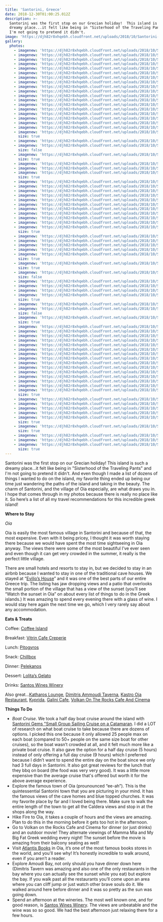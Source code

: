 ```yaml
---
title: 'Santorini, Greece'
date: 2018-12-30T01:00:25.012Z
description: >-
  Santorini was the first stop on our Grecian holiday!  This island is such a
  dreamy place...it felt like being in "Sisterhood of the Traveling Pants" and
  I'm not going to pretend it didn't.
image: 'https://djh82r8xhqebh.cloudfront.net/uploads/2018/10/Santorini-22.jpg'
gallery:
  photos:
    - imagenew: 'https://djh82r8xhqebh.cloudfront.net/uploads/2018/10/Santorini-1.jpg'
    - imagenew: 'https://djh82r8xhqebh.cloudfront.net/uploads/2018/10/Santorini-3.jpg'
    - imagenew: 'https://djh82r8xhqebh.cloudfront.net/uploads/2018/10/Santorini-2.jpg'
    - imagenew: 'https://djh82r8xhqebh.cloudfront.net/uploads/2018/10/Santorini-4.jpg'
    - imagenew: 'https://djh82r8xhqebh.cloudfront.net/uploads/2018/10/Santorini-5.jpg'
    - imagenew: 'https://djh82r8xhqebh.cloudfront.net/uploads/2018/10/Santorini-6.jpg'
    - imagenew: 'https://djh82r8xhqebh.cloudfront.net/uploads/2018/10/Santorini-7.jpg'
    - imagenew: 'https://djh82r8xhqebh.cloudfront.net/uploads/2018/10/Santorini-8.jpg'
    - imagenew: 'https://djh82r8xhqebh.cloudfront.net/uploads/2018/10/Santorini-9.jpg'
    - imagenew: 'https://djh82r8xhqebh.cloudfront.net/uploads/2018/10/Santorini-10.jpg'
    - imagenew: 'https://djh82r8xhqebh.cloudfront.net/uploads/2018/10/Santorini-11.jpg'
    - imagenew: 'https://djh82r8xhqebh.cloudfront.net/uploads/2018/10/Santorini-12.jpg'
    - imagenew: 'https://djh82r8xhqebh.cloudfront.net/uploads/2018/10/Santorini-13.jpg'
    - imagenew: 'https://djh82r8xhqebh.cloudfront.net/uploads/2018/10/Santorini-14.jpg'
    - imagenew: 'https://djh82r8xhqebh.cloudfront.net/uploads/2018/10/Santorini-15.jpg'
    - imagenew: 'https://djh82r8xhqebh.cloudfront.net/uploads/2018/10/Santorini-16.jpg'
    - imagenew: 'https://djh82r8xhqebh.cloudfront.net/uploads/2018/10/Santorini-17.jpg'
    - imagenew: 'https://djh82r8xhqebh.cloudfront.net/uploads/2018/10/Santorini-18.jpg'
    - imagenew: 'https://djh82r8xhqebh.cloudfront.net/uploads/2018/10/Santorini-19.jpg'
      size: true
    - imagenew: 'https://djh82r8xhqebh.cloudfront.net/uploads/2018/10/Santorini-20.jpg'
    - imagenew: 'https://djh82r8xhqebh.cloudfront.net/uploads/2018/10/Santorini-21.jpg'
      size: false
    - imagenew: 'https://djh82r8xhqebh.cloudfront.net/uploads/2018/10/Santorini-22.jpg'
      size: true
    - imagenew: 'https://djh82r8xhqebh.cloudfront.net/uploads/2018/10/Santorini-23.jpg'
    - imagenew: 'https://djh82r8xhqebh.cloudfront.net/uploads/2018/10/Santorini-24.jpg'
    - imagenew: 'https://djh82r8xhqebh.cloudfront.net/uploads/2018/10/Santorini-25.jpg'
      size: true
    - imagenew: 'https://djh82r8xhqebh.cloudfront.net/uploads/2018/10/Santorini-26.jpg'
    - imagenew: 'https://djh82r8xhqebh.cloudfront.net/uploads/2018/10/Santorini-27.jpg'
    - imagenew: 'https://djh82r8xhqebh.cloudfront.net/uploads/2018/10/Santorini-28.jpg'
    - imagenew: 'https://djh82r8xhqebh.cloudfront.net/uploads/2018/10/Santorini-29.jpg'
    - imagenew: 'https://djh82r8xhqebh.cloudfront.net/uploads/2018/10/Santorini-30.jpg'
    - imagenew: 'https://djh82r8xhqebh.cloudfront.net/uploads/2018/10/Santorini-31.jpg'
    - imagenew: 'https://djh82r8xhqebh.cloudfront.net/uploads/2018/10/Santorini-32.jpg'
    - imagenew: 'https://djh82r8xhqebh.cloudfront.net/uploads/2018/10/Santorini-33.jpg'
    - imagenew: 'https://djh82r8xhqebh.cloudfront.net/uploads/2018/10/Santorini-34.jpg'
    - imagenew: 'https://djh82r8xhqebh.cloudfront.net/uploads/2018/10/Santorini-48.jpg'
    - imagenew: 'https://djh82r8xhqebh.cloudfront.net/uploads/2018/10/Santorini-35.jpg'
      size: true
    - imagenew: 'https://djh82r8xhqebh.cloudfront.net/uploads/2018/10/Santorini-36.jpg'
    - imagenew: 'https://djh82r8xhqebh.cloudfront.net/uploads/2018/10/Santorini-37.jpg'
    - imagenew: 'https://djh82r8xhqebh.cloudfront.net/uploads/2018/10/Santorini-38.jpg'
    - imagenew: 'https://djh82r8xhqebh.cloudfront.net/uploads/2018/10/Santorini-39.jpg'
    - imagenew: 'https://djh82r8xhqebh.cloudfront.net/uploads/2018/10/Santorini-40.jpg'
      size: true
    - imagenew: 'https://djh82r8xhqebh.cloudfront.net/uploads/2018/10/Santorini-41.jpg'
      size: true
    - imagenew: 'https://djh82r8xhqebh.cloudfront.net/uploads/2018/10/Santorini-42.jpg'
      size: false
    - imagenew: 'https://djh82r8xhqebh.cloudfront.net/uploads/2018/10/Santorini-43.jpg'
    - imagenew: 'https://djh82r8xhqebh.cloudfront.net/uploads/2018/10/Santorini-45.jpg'
    - imagenew: 'https://djh82r8xhqebh.cloudfront.net/uploads/2018/10/Santorini-44.jpg'
    - imagenew: 'https://djh82r8xhqebh.cloudfront.net/uploads/2018/10/Santorini-46.jpg'
      size: true
    - imagenew: 'https://djh82r8xhqebh.cloudfront.net/uploads/2018/10/Santorini-47.jpg'
    - imagenew: 'https://djh82r8xhqebh.cloudfront.net/uploads/2018/10/Santorini-49.jpg'
      size: false
    - imagenew: 'https://djh82r8xhqebh.cloudfront.net/uploads/2018/10/Santorini-50.jpg'
      size: true
    - imagenew: 'https://djh82r8xhqebh.cloudfront.net/uploads/2018/10/Santorini-51.jpg'
    - imagenew: 'https://djh82r8xhqebh.cloudfront.net/uploads/2018/10/Santorini-52.jpg'
    - imagenew: 'https://djh82r8xhqebh.cloudfront.net/uploads/2018/10/Santorini-53.jpg'
    - imagenew: 'https://djh82r8xhqebh.cloudfront.net/uploads/2018/10/Santorini-54.jpg'
    - imagenew: 'https://djh82r8xhqebh.cloudfront.net/uploads/2018/10/Santorini-55.jpg'
    - imagenew: 'https://djh82r8xhqebh.cloudfront.net/uploads/2018/10/Santorini-56.jpg'
    - imagenew: 'https://djh82r8xhqebh.cloudfront.net/uploads/2018/10/Santorini-57.jpg'
    - imagenew: 'https://djh82r8xhqebh.cloudfront.net/uploads/2018/10/Santorini-58.jpg'
    - imagenew: 'https://djh82r8xhqebh.cloudfront.net/uploads/2018/10/Santorini-59.jpg'
    - imagenew: 'https://djh82r8xhqebh.cloudfront.net/uploads/2018/10/Santorini-60.jpg'
    - imagenew: 'https://djh82r8xhqebh.cloudfront.net/uploads/2018/10/Santorini-61.jpg'
    - imagenew: 'https://djh82r8xhqebh.cloudfront.net/uploads/2018/10/Santorini-62.jpg'
    - imagenew: 'https://djh82r8xhqebh.cloudfront.net/uploads/2018/10/Santorini-63.jpg'
    - imagenew: 'https://djh82r8xhqebh.cloudfront.net/uploads/2018/10/Santorini-64.jpg'
    - imagenew: 'https://djh82r8xhqebh.cloudfront.net/uploads/2018/10/Santorini-65.jpg'
      size: true
    - imagenew: 'https://djh82r8xhqebh.cloudfront.net/uploads/2018/10/Santorini-66.jpg'
    - imagenew: 'https://djh82r8xhqebh.cloudfront.net/uploads/2018/10/Santorini-67.jpg'
    - imagenew: 'https://djh82r8xhqebh.cloudfront.net/uploads/2018/10/Santorini-68.jpg'
    - imagenew: 'https://djh82r8xhqebh.cloudfront.net/uploads/2018/10/Santorini-69.jpg'
    - imagenew: 'https://djh82r8xhqebh.cloudfront.net/uploads/2018/10/Santorini-70.jpg'
      size: true
    - imagenew: 'https://djh82r8xhqebh.cloudfront.net/uploads/2018/10/Santorini-71.jpg'
      size: true
    - imagenew: 'https://djh82r8xhqebh.cloudfront.net/uploads/2018/10/Santorini-72.jpg'
    - imagenew: 'https://djh82r8xhqebh.cloudfront.net/uploads/2018/10/Santorini-73.jpg'
    - imagenew: 'https://djh82r8xhqebh.cloudfront.net/uploads/2018/10/Santorini-74.jpg'
      size: true
---
```

Santorini was the first stop on our Grecian holiday!  This island is such a dreamy place...it felt like being in "Sisterhood of the Traveling Pants" and I'm not going to pretend it didn't. And even though I made a list of dozens of things I wanted to do on the island, my favorite thing ended up being our time just wandering the paths of the island and taking in the beauty.  The charm of Santorini, and the village of Oia especially, are what draws you in.  I hope that comes through in my photos because there is really no place like it. So here’s a list of all my travel recommendations for this incredible greek island!

**Where to Stay**

_Oia_

Oia is easily the most famous village in Santorini and because of that, the most expensive. Even with it being pricey, I thought it was worth staying there because we would have spent the most time sightseeing in Oia anyway. The views there were some of the most beautiful I’ve ever seen and even though it can get very crowded in the summer, it really is the perfect little village.

There are small hotels and resorts to stay in, but we decided to stay in an airbnb because I wanted to stay in one of the traditional cave houses. We stayed at “[Evilio’s House](https://www.booking.com/hotel/gr/evilio-houses.html)” and it was one of the best parts of our entire Greece trip. The listing has jaw dropping views and a patio that overlooks the small portion of the village that has a view of the sunset (you’ll see “Watch the sunset in Oia” on about every list of things to do in the Greek islands.) It was amazing to spend every evening there with a glass of wine. I would stay here again the next time we go, which I very rarely say about any accommodation. 

**Eats & Treats**

Coffee: [Coffee Island](https://www.google.com/maps/place/Coffee+Island/@36.4177988,25.4237241,14.47z/data=!4m13!1m7!3m6!1s0x1499ce86adfd9ff7:0xb2a761f740d68afc!2sSantorini!3b1!8m2!3d36.3931562!4d25.4615092!3m4!1s0x1499cdd1a6110e01:0x79802351ada4e665!8m2!3d36.417337!4d25.4340845?authuser=1) 

Breakfast: [Vitrin Cafe Creperie](https://www.google.com/maps/place/Vitrin+Cafe+Creperie/@36.460259,25.3717248,17.79z/data=!4m13!1m7!3m6!1s0x1499ce86adfd9ff7:0xb2a761f740d68afc!2sSantorini!3b1!8m2!3d36.3931562!4d25.4615092!3m4!1s0x1499cb8176dd4721:0x3102cd1d7974f428!8m2!3d36.4610357!4d25.3732742?authuser=1)

Lunch: [Pitogyros](https://www.google.com/maps/place/Pitogyros/@36.4622674,25.3748432,17.79z/data=!4m13!1m7!3m6!1s0x1499ce86adfd9ff7:0xb2a761f740d68afc!2sSantorini!3b1!8m2!3d36.3931562!4d25.4615092!3m4!1s0x1499cb8002fd6007:0x8a631e12e5c49c77!8m2!3d36.4625382!4d25.3779486?authuser=1)

Snack: [Chillbox](https://www.google.com/maps/place/Chillbox+frozen+yogurt+%26+gelato+ice+cream/@36.4180552,25.4323517,3a,75y,90t/data=!3m8!1e2!3m6!1sAF1QipNKs8xQ2j8b4RNAYc8L1IrMFJKClHtjMgDly0XU!2e10!3e12!6shttps:%2F%2Flh5.googleusercontent.com%2Fp%2FAF1QipNKs8xQ2j8b4RNAYc8L1IrMFJKClHtjMgDly0XU%3Dw86-h114-k-no!7i1080!8i1440!4m5!3m4!1s0x1499cdd185d9f33b:0xe37ac57950e1f7b!8m2!3d36.4180484!4d25.4322828)

Dinner: [Pelekanos](https://www.google.com/maps/place/Pelekanos+Restaurant+-+Bar+Oia+Santorini/@36.4615735,25.3728867,17z/data=!3m1!4b1!4m5!3m4!1s0x1499cb81b1e633a3:0x7a74e3751af2e0e1!8m2!3d36.4615735!4d25.3750754)

Dessert: [Lolita’s Gelato](https://www.google.com/maps/place/Lolita's+Gelato/@36.462753,25.3741823,17z/data=!3m1!4b1!4m5!3m4!1s0x14a1a4aaceb4d2cf:0x43bc068881cc540d!8m2!3d36.462753!4d25.376371)

Drinks: [Santos Wines Winery](https://www.google.com/maps/place/Santo+Wines+Winery/@36.387564,25.4345573,17z/data=!3m1!4b1!4m5!3m4!1s0x1499ce5edc59b815:0x384bae06a741e978!8m2!3d36.387564!4d25.436746)

Also great…[Katharos Lounge](https://www.google.com/maps/place/Katharos+Lounge/@36.466687,25.3669843,17z/data=!3m1!4b1!4m5!3m4!1s0x1499cb78508350d7:0x56025b0796ee2d83!8m2!3d36.466687!4d25.369173), [Dimitris Ammoudi Taverna](https://www.google.com/maps/place/Dimitris+Ammoudi+Taverna/@36.45982,25.3690363,17z/data=!3m1!4b1!4m5!3m4!1s0x1499cb83ed48e257:0x73ccdc8d784e7b1!8m2!3d36.45982!4d25.371225), [Kastro Oja Restaurant](https://www.google.com/maps/place/Kastro+Oia+Restaurant/@36.4606555,25.3710117,17z/data=!3m1!4b1!4m5!3m4!1s0x1499cb81a4a40a79:0xbeb3541e0f1fb7f0!8m2!3d36.4606555!4d25.3732004), [Kyprida](https://www.google.com/maps/place/Kyprida/@36.4616959,25.3719227,17z/data=!3m1!4b1!4m5!3m4!1s0x1499cb804adba4b1:0x619f78a801be98f4!8m2!3d36.4616959!4d25.3741114), [Galini Cafe](https://www.google.com/maps/place/Galini+Cafe/@36.424739,25.4263893,17z/data=!3m1!4b1!4m5!3m4!1s0x1499cdccf3a014c9:0x9aed8aa69ab87502!8m2!3d36.424739!4d25.428578), [Volkan On The Rocks Cafe And Cinema](https://www.google.com/maps/place/Volkan+on+the+Rocks+Caf%C3%A9+And+Cinema/@36.421658,25.4260663,17z/data=!3m1!4b1!4m5!3m4!1s0x1499cdcd70119b65:0x35f50264881e903e!8m2!3d36.421658!4d25.428255)

**Things To Do**

* _Boat Cruise_. We took a half day boat cruise around the island with [Santorini Gems "Small Group Sailing Cruise on a Catamaran](https://www.getyourguide.com/santorini-l753/santorini-5-hour-catamaran-sunset-cruise-t49569/?partner=true). I did a LOT of research on what boat cruise to take because there are dozens of options. I picked this one because it only allowed 25 people max on each boat (compared to 50+ people on the same size boat for other cruises), so the boat wasn’t crowded at all, and it felt much more like a private boat cruise.  It also gave the option for a half day cruise (5 hours) instead of only offering a full day cruise (9 hours) which I preferred because I didn’t want to spend the entire day on the boat since we only had 3 full days in Santorini. It also got great reviews for the lunch that they bbq on board (the food was very very good). It was a little more expensive than the average cruise that's offered but worth it for the above average experience. 
* Explore the famous town of Oia (prounounced “ee-ah”). This is the quintessential Santorini town that you are picturing in your mind. It has the famous views of the cave homes and blue topped churches. It was my favorite place by far and I loved being there. Make sure to walk the entire length of the town to get all the Caldera views and stop in at the shops along the way.
* Hike Fire to Oia, it takes a couple of hours and the views are amazing. Plan to do this in the morning before it gets too hot in the afternoon.
* Go to Volkan on the Rocks Cafe and Cinema for dinner (or just drinks) and an outdoor movie! They alternate viewings of Mamma Mia and My Big Fat Greek wedding every night! The sunset before the movie is amazing from their balcony seating as well!
* Visit [Atlantis Books](https://www.google.com/maps/place/Atlantis+Books+E.E./@36.461436,25.3723273,17z/data=!3m1!4b1!4m5!3m4!1s0x1499cb81b40c1931:0x37017ab015c5c79e!8m2!3d36.461436!4d25.374516) in Oia, it’s one of the most famous books stores in the world, and you'll see why! It’s honestly incredible to walk around, even if you aren’t a reader.
* Explore Amoudi Bay, not only should you have dinner down here (Dimitris Tavern was amazing and also one of the only restaurants in the bay where you can actually see the sunset while you eat) but explore the bay. If you walk past all the restaurants you’ll come upon an area where you can cliff jump or just watch other brave souls do it. We walked around here before dinner and it was so pretty as the sun was going down.
* Spend an afternoon at the wineries. The most well known one, and for good reason, is [Santos Wines Winery](https://www.google.com/maps/place/Santo+Wines+Winery/@36.387564,25.4345573,17z/data=!3m1!4b1!4m5!3m4!1s0x1499ce5edc59b815:0x384bae06a741e978!8m2!3d36.387564!4d25.436746). The views are unbeatable and the wine was so so good.  We had the best afternoon just relaxing there for a few hours.
